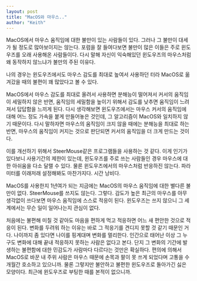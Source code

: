 ```yaml
---
layout: post
title: "MacOS와 마우스.."
author: "Keith"
---
```


MacOS에서 마우스 움직임에 대한 불만이 있는 사람들이 있다. 그러나 그 불만이 대세가 될 정도로 많아보이지는 않는다. 포럼을 잘 들여다보면 불만이 많은 이들은 주로 윈도우즈를 오래 사용해온 사람들이다. 다시 말해 자신이 익숙해있던 윈도우즈의 마우스처럼 왜 동작하지 않느냐가 불만의 주된 이유다.

나의 경우는 윈도우즈에서도 마우스 감도를 최대로 높여서 사용하던 터라 MacOS로 옮겨갔을 때의 불편이 꽤 많았다고 볼 수 있다. 

MacOS에서 마우스 감도를 최대로 올려서 사용하면 분해능이 떨어져서 커서의 움직임이 세밀하지 않은 반면, 움직임의 세밀함을 높이기 위해서 감도를 낮추면 움직임이 느려져서 답답함을 느끼게 된다. 다시 생각해보면 윈도우즈에서는 마우스 커서의 움직임에 대해 어느 정도 가속을 붙게 만들어놓은 것인데, 그 알고리즘이 MacOS와 일치하지 않기 때문이다. 다시 말하자면 마우스의 움직임이 크지 않을 때에는 분해능을 최대로 하는 반면, 마우스의 움직임이 커지는 것으로 판단되면 커서의 움직임을 더 크게 만드는 것이다.

이를 개선하기 위해서 SteerMouse같은 프로그램들을 사용하는 것 같다. 이게 인기가 있다보니 사용기간의 제한이 있는데, 윈도우즈를 주로 쓰는 사람들인 경우 마우스에 대한 아쉬움을 다소 달랠 수 있다. 물론 윈도우즈에서의 마우스처럼 반응하진 않는다. 파라미터를 이래저래 설정해봐도 마찬가지다. 시간 낭비다.

MacOS를 사용한지 1년여가 되는 지금에는 MacOS의 마우스 움직임에 대한 별다른 불만이 없다. SteerMouse를 쓰지도 않는다. 그렇다. 감도가 높은 최근의 마우스를 아무 생각없이 쓰다보면 마우스 움직임에 스스로 적응이 된다. 윈도우즈는 쓰지 않으니 그 세계에서는 무슨 일이 일어나는지 관심이 없다. 

처음에는 불편해 미칠 것 같아도 마음을 편하게 먹고 적응하면 어느 새 편안한 것으로 적응이 된다. 변화를 두려워 하는 이유는 바로 그 적응기를 견디지 못할 것 같기 때문인 거다. 나이까지 좀 있다면 나이를 핑계대며 변화를 멀리한다. 인간으로 태어난 이상 그 누구도 변화에 대해 끝내 적응하지 못하는 사람은 없다고 본다. 단지 그 변화의 기간에 발생하는 불편함에 대한 민감도가 사람마다 다르다는 것만은 확실하다. 편의에 의해서 MacOS로 바꾼 내 주위 사람은 마우스 때문에 손목과 팔이 못 쓰게 되었다며 고통을 수개월간 호소하고 있으니까. 물론 그렇지만 불안하고 불편한 윈도우즈로 돌아가긴 싫은 모양이다. 최근에 윈도우즈로 부팅한 때를 본적이 없으니까.

